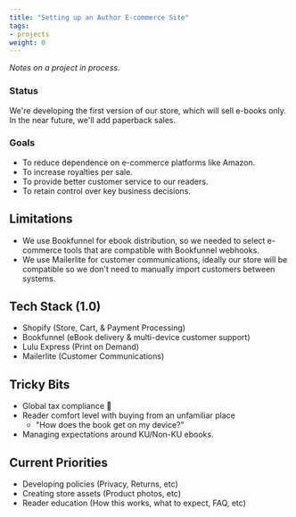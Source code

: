 ```yaml
---
title: "Setting up an Author E-commerce Site"
tags:
- projects
weight: 0
---
```


*Notes on a project in process.*

### Status
We're developing the first version of our store, which will sell e-books only. In the near future, we'll add paperback sales.

### Goals
- To reduce dependence on e-commerce platforms like Amazon.
- To increase royalties per sale.
- To provide better customer service to our readers.
- To retain control over key business decisions.

## Limitations
- We use Bookfunnel for ebook distribution, so we needed to select e-commerce tools that are compatible with Bookfunnel webhooks.
- We use Mailerlite for customer communications, ideally our store will be compatible so we don't need to manually import customers between systems.

## Tech Stack (1.0)
- Shopify  (Store, Cart, & Payment Processing)
- Bookfunnel (eBook delivery & multi-device customer support)
- Lulu Express (Print on Demand)
- Mailerlite  (Customer Communications)

## Tricky Bits
* Global tax compliance 😬
* Reader comfort level with buying from an unfamiliar place
	* "How does the book get on my device?"
* Managing expectations around KU/Non-KU ebooks. 

## Current Priorities
- Developing policies (Privacy, Returns, etc)
- Creating store assets (Product photos, etc)
- Reader education (How this works, what to expect, FAQ, etc)


